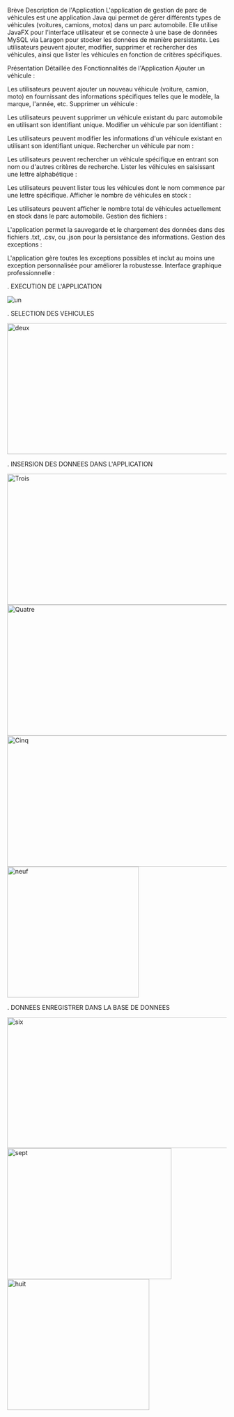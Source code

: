 Brève Description de l'Application
L'application de gestion de parc de véhicules est une application Java qui permet de gérer différents types de véhicules (voitures, camions, motos) dans un parc automobile. Elle utilise JavaFX pour l'interface utilisateur et se connecte à une base de données MySQL via Laragon pour stocker les données de manière persistante. Les utilisateurs peuvent ajouter, modifier, supprimer et rechercher des véhicules, ainsi que lister les véhicules en fonction de critères spécifiques.

Présentation Détaillée des Fonctionnalités de l'Application
Ajouter un véhicule :

Les utilisateurs peuvent ajouter un nouveau véhicule (voiture, camion, moto) en fournissant des informations spécifiques telles que le modèle, la marque, l'année, etc.
Supprimer un véhicule :

Les utilisateurs peuvent supprimer un véhicule existant du parc automobile en utilisant son identifiant unique.
Modifier un véhicule par son identifiant :

Les utilisateurs peuvent modifier les informations d'un véhicule existant en utilisant son identifiant unique.
Rechercher un véhicule par nom :

Les utilisateurs peuvent rechercher un véhicule spécifique en entrant son nom ou d'autres critères de recherche.
Lister les véhicules en saisissant une lettre alphabétique :

Les utilisateurs peuvent lister tous les véhicules dont le nom commence par une lettre spécifique.
Afficher le nombre de véhicules en stock :

Les utilisateurs peuvent afficher le nombre total de véhicules actuellement en stock dans le parc automobile.
Gestion des fichiers :

L'application permet la sauvegarde et le chargement des données dans des fichiers .txt, .csv, ou .json pour la persistance des informations.
Gestion des exceptions :

L'application gère toutes les exceptions possibles et inclut au moins une exception personnalisée pour améliorer la robustesse.
Interface graphique professionnelle :

. EXECUTION DE L'APPLICATION
   
  ![un](https://github.com/user-attachments/assets/ed91b7b6-59c3-4ff6-a8c7-7ef551c91701)
  

. SELECTION DES VEHICULES
   
   
<img width="659" alt="deux" src="https://github.com/user-attachments/assets/41f806a4-998d-443e-8919-b8cc7408f163" height="300" width="200">


. INSERSION DES DONNEES DANS L'APPLICATION

<img width="662" alt="Trois" src="https://github.com/user-attachments/assets/ee302c4a-6582-42f1-bd09-f532d4ff5c02" height="300" width="200">
<img width="596" alt="Quatre" src="https://github.com/user-attachments/assets/faa6812b-b00b-4ee9-af9d-8cb028383e97" height="300" width="200">
<img width="634" alt="Cinq" src="https://github.com/user-attachments/assets/67495a2a-3e83-4593-ac97-592e887652a2" height="300" width="200">
<img width="302" alt="neuf" src="https://github.com/user-attachments/assets/da3f2541-7466-4c3d-8803-f18633801fc1"height="300" width="200">


. DONNEES ENREGISTRER DANS LA BASE DE DONNEES
   
<img width="758" alt="six" src="https://github.com/user-attachments/assets/9f5cf0cd-8c4a-4d8c-ab32-c344d699bc42" height="300" width="200">

<img width="377" alt="sept" src="https://github.com/user-attachments/assets/ae8efa66-29e2-44f1-a009-9621d62f4f57" height="300" width="200">

<img width="326" alt="huit" src="https://github.com/user-attachments/assets/883761f2-61a6-4e1a-ac95-5e9663623298" height="300" width="200">
